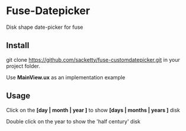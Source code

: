 # Fuse-Datepicker
Disk shape date-picker for fuse

## Install
git clone <https://github.com/sacketty/fuse-customdatepicker.git> in your project folder.

Use **MainView.ux** as an implementation example

## Usage
Click on the **[day | month | year ]**  to show **[days | months | years ]** disk

Double click on the year to show the 'half century' disk





